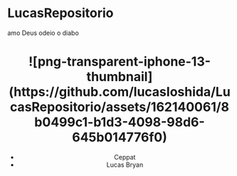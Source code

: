 # LucasRepositorio
amo Deus odeio o diabo
<!DOCTYPE html>
<html lang="en">
<head>
    <meta charset="UTF-8">
    <meta http-equiv="X-UA-Compatible" content="IE=edge">
    <meta name="viewport" content="width=device-width, initial-scale=1.0">
    <title>50% DE DESCONTO NA COMPRA DO IPHONE 13 APENAS HOJE</title>
    <link rel="stylesheet" href="style.css">
</head>
<body>
    <header>
        <h1>![png-transparent-iphone-13-thumbnail](https://github.com/lucasIoshida/LucasRepositorio/assets/162140061/8b0499c1-b1d3-4098-98d6-645b014776f0)</h1>
        <ul>
            <li>Ceppat</li>
            <li>Lucas Bryan</li>
        </ul>
    </header>

</body> 
</html>
